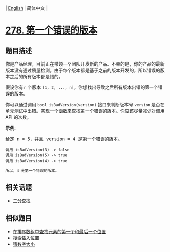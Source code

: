 
| [English](README_EN.md) | 简体中文 |

# [278. 第一个错误的版本](https://leetcode-cn.com/problems/first-bad-version/)

## 题目描述

<p>你是产品经理，目前正在带领一个团队开发新的产品。不幸的是，你的产品的最新版本没有通过质量检测。由于每个版本都是基于之前的版本开发的，所以错误的版本之后的所有版本都是错的。</p>

<p>假设你有 <code>n</code> 个版本 <code>[1, 2, ..., n]</code>，你想找出导致之后所有版本出错的第一个错误的版本。</p>

<p>你可以通过调用&nbsp;<code>bool isBadVersion(version)</code>&nbsp;接口来判断版本号 <code>version</code> 是否在单元测试中出错。实现一个函数来查找第一个错误的版本。你应该尽量减少对调用 API 的次数。</p>

<p><strong>示例:</strong></p>

<pre>给定 n = 5，并且 version = 4 是第一个错误的版本。

<code>调用 isBadVersion(3) -&gt; false
调用 isBadVersion(5)&nbsp;-&gt; true
调用 isBadVersion(4)&nbsp;-&gt; true

所以，4 是第一个错误的版本。&nbsp;</code></pre>


## 相关话题

- [二分查找](https://leetcode-cn.com/tag/binary-search)

## 相似题目

- [在排序数组中查找元素的第一个和最后一个位置](../find-first-and-last-position-of-element-in-sorted-array/README.md)
- [搜索插入位置](../search-insert-position/README.md)
- [猜数字大小](../guess-number-higher-or-lower/README.md)
